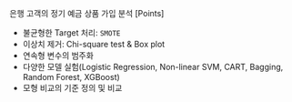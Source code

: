 은행 고객의 정기 예금 상품 가입 분석
[Points]
- 불균형한 Target 처리: `SMOTE`
- 이상치 제거: Chi-square test & Box plot
- 연속형 변수의 범주화
- 다양한 모델 실험(Logistic Regression, Non-linear SVM, CART, Bagging, Random Forest, XGBoost)
- 모형 비교의 기준 정의 및 비교
